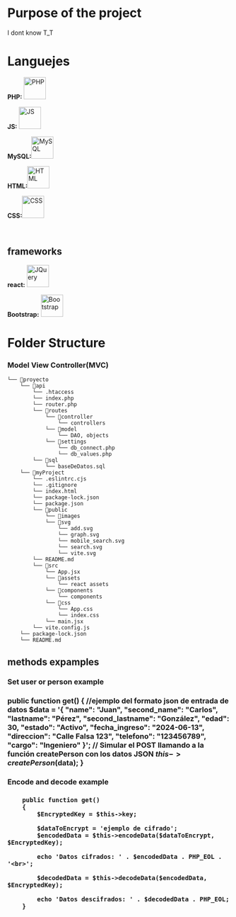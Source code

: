 <h1>Purpose of the project</h1>
<p>I dont  know T_T</p>
<h1>Languejes</h1>
<p><strong>PHP:</strong>
<img src="https://upload.wikimedia.org/wikipedia/commons/thumb/2/27/PHP-logo.svg/300px-PHP-logo.svg.png" alt="PHP" width="50"></p>
<p><strong>JS:</strong>
<img src="https://upload.wikimedia.org/wikipedia/commons/thumb/9/99/Unofficial_JavaScript_logo_2.svg/480px-Unofficial_JavaScript_logo_2.svg.png" width="50" alt="JS"></p>
<p><strong>MySQL:</strong><img src="https://upload.wikimedia.org/wikipedia/commons/thumb/5/51/Mysql.svg/75px-Mysql.svg.png" alt="MySQL" width="50"></p>
<p><strong>HTML:</strong><img src="https://upload.wikimedia.org/wikipedia/commons/thumb/6/61/HTML5_logo_and_wordmark.svg/200px-HTML5_logo_and_wordmark.svg.png?20160623125136" alt="HTML" width="50"></p>
<p><strong>CSS:</strong><img src="https://upload.wikimedia.org/wikipedia/commons/thumb/d/d5/CSS3_logo_and_wordmark.svg/200px-CSS3_logo_and_wordmark.svg.png?20160623125136" alt="CSS" width="50"></p>
<br>

<h2>frameworks</h2>
<p><strong>react:</strong> <a href="https://react.dev/" target="_blank" rel="noopener noreferrer"><img src="https://th.bing.com/th/id/OIP.33CwBYkmnMfpA9Djup22JwHaHa?rs=1&pid=ImgDetMain" alt="JQuery" width="50"></a></p>
<p><strong>Bootstrap:</strong> <a href="https://getbootstrap.com/" target="_blank" rel="noopener noreferrer"><img src="https://upload.wikimedia.org/wikipedia/commons/thumb/b/b2/Bootstrap_logo.svg/200px-Bootstrap_logo.svg.png?20160623125136" alt="Bootstrap" width="50"></a></p>

<h1>Folder Structure</h1>
<h3>Model View Controller(MVC)</h3>

```
└── 📁proyecto
    └── 📁api
        └── .htaccess
        └── index.php
        └── router.php
        └── 📁routes
            └── 📁controller
                └── controllers
            └── 📁model
                └── DAO, objects
            └── 📁settings
                └── db_connect.php
                └── db_values.php
        └── 📁sql
            └── baseDeDatos.sql
    └── 📁myProject
        └── .eslintrc.cjs
        └── .gitignore
        └── index.html
        └── package-lock.json
        └── package.json
        └── 📁public
            └── 📁images
            └── 📁svg
                └── add.svg
                └── graph.svg
                └── mobile_search.svg
                └── search.svg
                └── vite.svg
        └── README.md
        └── 📁src
            └── App.jsx
            └── 📁assets
                └── react assets
            └── 📁components
                └── components
            └── 📁css
                └── App.css
                └── index.css
            └── main.jsx
        └── vite.config.js
    └── package-lock.json
    └── README.md
```

<h2>methods expamples</h2>

<h3>Set user or person example<h3>

public function get()
{
    //ejemplo del formato json de entrada de datos
    $data = '{
        "name": "Juan",
        "second_name": "Carlos",
        "lastname": "Pérez",
        "second_lastname": "González",
        "edad": 30,
        "estado": "Activo",
        "fecha_ingreso": "2024-06-13",
        "direccion": "Calle Falsa 123",
        "telefono": "123456789",
        "cargo": "Ingeniero"
    }';
    // Simular el POST llamando a la función createPerson con los datos JSON
    $this->createPerson($data);
}
<h3>Encode and decode example<h3>

```
    public function get()
    {
        $EncryptedKey = $this->key;

        $dataToEncrypt = 'ejemplo de cifrado';
        $encodedData = $this->encodeData($dataToEncrypt, $EncryptedKey);

        echo 'Datos cifrados: ' . $encodedData . PHP_EOL . '<br>';

        $decodedData = $this->decodeData($encodedData, $EncryptedKey);

        echo 'Datos descifrados: ' . $decodedData . PHP_EOL;
    }
```

 
